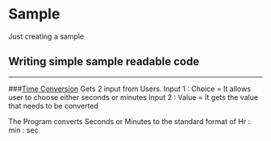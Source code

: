 # Sample
Just creating a sample

## Writing simple sample readable code

---

###[Time Conversion](https://github.com/srilakshmi3395/Sample/blob/master/Time%20Conversion%20.py)
Gets 2 input from Users.
Input 1 : Choice = It allows user to choose either seconds or minutes
Input 2 : Value = It gets the value that needs to be converted

The Program converts Seconds or Minutes to the standard format of 
Hr : min : sec
